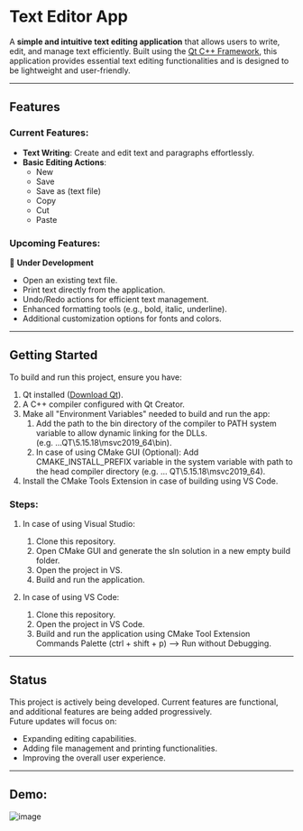 # Text Editor App

A **simple and intuitive text editing application** that allows users to write, edit, and manage text efficiently. Built using the [Qt C++ Framework](https://www.qt.io/), this application provides essential text editing functionalities and is designed to be lightweight and user-friendly.

---

## Features
### Current Features:
- **Text Writing**: Create and edit text and paragraphs effortlessly.
- **Basic Editing Actions**:
  - New
  - Save
  - Save as (text file)
  - Copy
  - Cut
  - Paste

### Upcoming Features:
🚧 **Under Development**
- Open an existing text file.
- Print text directly from the application.
- Undo/Redo actions for efficient text management.
- Enhanced formatting tools (e.g., bold, italic, underline).
- Additional customization options for fonts and colors.

---

## Getting Started
To build and run this project, ensure you have:
1. Qt installed ([Download Qt](https://www.qt.io/download)).
2. A C++ compiler configured with Qt Creator.
3. Make all "Environment Variables" needed to build and run the app:
    1. Add the path to the bin directory of the compiler to PATH system variable to allow dynamic linking for the DLLs. <br />(e.g. ...QT\5.15.18\msvc2019_64\bin).
    2. In case of using CMake GUI (Optional): Add CMAKE_INSTALL_PREFIX variable in the system variable with path to the head compiler directory (e.g. ... QT\5.15.18\msvc2019_64).
4. Install the CMake Tools Extension in case of building using VS Code.

### Steps:
1. In case of using Visual Studio:
    1. Clone this repository.
    2. Open CMake GUI and generate the sln solution in a new empty build folder.
    3. Open the project in VS.
    4. Build and run the application.

2. In case of using VS Code:
    1. Clone this repository.
    2. Open the project in VS Code.
    3. Build and run the application using CMake Tool Extension Commands Palette (ctrl + shift + p) --> Run without Debugging.
---
## Status
This project is actively being developed. Current features are functional, and additional features are being added progressively.  
Future updates will focus on:
- Expanding editing capabilities.
- Adding file management and printing functionalities.
- Improving the overall user experience.
---
## Demo:
![image](https://github.com/user-attachments/assets/60c5dc6c-d5f9-4116-b7ee-2285255fcf38)
